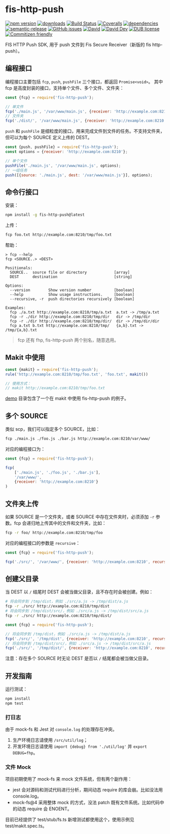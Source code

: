 # fis-http-push
[![npm version](https://img.shields.io/npm/v/fis-http-push.svg)](https://www.npmjs.org/package/fis-http-push)
[![downloads](https://img.shields.io/npm/dm/fis-http-push.svg)](https://www.npmjs.org/package/fis-http-push)
[![Build Status](https://travis-ci.com/searchfe/fis-http-push.svg?branch=master)](https://travis-ci.com/searchfe/fis-http-push)
[![Coveralls](https://img.shields.io/coveralls/searchfe/fis-http-push.svg)](https://coveralls.io/github/searchfe/fis-http-push?branch=master)
[![dependencies](https://img.shields.io/david/searchfe/fis-http-push.svg)](https://david-dm.org/searchfe/fis-http-push)
[![semantic-release](https://img.shields.io/badge/%20%20%F0%9F%93%A6%F0%9F%9A%80-semantic--release-e10079.svg)](https://github.com/searchfe/fis-http-push)
[![GitHub issues](https://img.shields.io/github/issues-closed/searchfe/fis-http-push.svg)](https://github.com/searchfe/fis-http-push/issues)
[![David](https://img.shields.io/david/searchfe/fis-http-push.svg)](https://david-dm.org/searchfe/fis-http-push)
[![David Dev](https://img.shields.io/david/dev/searchfe/fis-http-push.svg)](https://david-dm.org/searchfe/fis-http-push?type=dev)
[![DUB license](https://img.shields.io/dub/l/vibe-d.svg)](https://github.com/searchfe/fis-http-push/blob/master/LICENSE)
[![Commitizen friendly](https://img.shields.io/badge/commitizen-friendly-brightgreen.svg)](https://github.com/angular/angular.js/blob/master/DEVELOPERS.md#commits)

FIS HTTP Push SDK, 用于 push 文件到 Fis Secure Receiver（新版的 fis http-push）。

## 编程接口

编程接口主要包括 `fcp`, `push`, `pushFile` 三个接口，都返回 `Promise<void>`。
其中 fcp 是高度封装的接口，支持单个文件、多个文件、文件夹：

```javascript
const {fcp} = require('fis-http-push');

// 单文件
fcp('./main.js', '/var/www/main.js', {receiver: 'http://example.com:8210'})
// 文件夹
fcp('./dist/', '/var/www/main.js', {receiver: 'http://example.com:8210', recursive: true})
```

`push` 和 `pushFile` 是细粒度的接口，用来完成文件到文件的任务。不支持文件夹，但可以为每个 SOURCE 定义上传的 DEST。

```javascript
const {push, pushFile} = require('fis-http-push');
const options = {receiver: 'http://example.com:8210'};

// 单个文件
pushFile('./main.js', '/var/www/main.js', options);
// 一组任务
push([{source: './main.js', dest: '/var/www/main.js'}], options);
```

## 命令行接口

安装：

```bash
npm install -g fis-http-push@latest
```

上传：

```bash
fcp foo.txt http://example.com:8210/tmp/foo.txt
```

帮助：

```
> fcp --help
fcp <SOURCE..> <DEST>

Positionals:
  SOURCE..  source file or directory            [array]
  DEST      destination                         [string]

Options:
  --version        Show version number          [boolean]
  --help           Show usage instructions.     [boolean]
  --recursive, -r  push directories recursively [boolean]

Examples:
  fcp ./a.txt http://example.com:8210/tmp/a.txt  a.txt -> /tmp/a.txt
  fcp -r ./dir http://example.com:8210/tmp/dir   dir -> /tmp/dir
  fcp -r ./dir http://example.com:8210/tmp/dir/  dir -> /tmp/dir/dir
  fcp a.txt b.txt http://example.com:8210/tmp/   {a,b}.txt -> /tmp/{a,b}.txt
```

> fcp 还有 fhp, fis-http-push 两个别名，随意选用。

## Makit 中使用

```javascript
const {makit} = require('fis-http-push');
rule('http://example.com:8210/tmp/foo.txt', 'foo.txt', makit())

// 使用方式：
// makit http://example.com:8210/tmp/foo.txt
```

[demo](https://github.com/searchfe/fis-http-push/tree/master/demo) 目录包含了一个在 makit 中使用 fis-http-push 的例子。

## 多个 SOURCE

类似 scp，我们可以指定多个 SOURCE，比如：

```bash
fcp ./main.js ./foo.js ./bar.js http://example.com:8210/var/www/
```

对应的编程接口为：

```javascript
const {fcp} = require('fis-http-push');

fcp(
    ['./main.js', './foo.js', './bar.js'],
    '/var/www/',
    {receiver: 'http://example.com:8210'}
)
```

## 文件夹上传

如果 SOURCE 是一个文件夹，或者 SOURCE 中存在文件夹时，必须添加 `-r` 参数。fcp 会递归地上传其中的文件和文件夹，比如：

```bash
fcp -r foo/ http://example.com:8210/tmp/foo
```

对应的编程接口的参数是 `recursive`：

```javascript
const {fcp} = require('fis-http-push');

fcp('./src/', '/var/www/', {receiver: 'http://example.com:8210', recursive: true})
```

## 创建父目录

当 DEST 以 `/` 结尾时 DEST 会被当做父目录，且不存在时会被创建。例如：

```bash
# 将会同步到 /tmp/dist，例如 ./src/a.js -> /tmp/dist/a.js
fcp -r ./src/ http://example.com:8210/tmp/dist
# 将会同步到 /tmp/dist/src/，例如 ./src/a.js -> /tmp/dist/src/a.js
fcp -r ./src/ http://example.com:8210/tmp/dist/
```

```javascript
const {fcp} = require('fis-http-push');

// 将会同步到 /tmp/dist，例如 ./src/a.js -> /tmp/dist/a.js
fcp('./src/', '/tmp/dist', {receiver: 'http://example.com:8210', recursive: true})
// 将会同步到 /tmp/dist/src/，例如 ./src/a.js -> /tmp/dist/src/a.js
fcp('./src/', '/tmp/dist/', {receiver: 'http://example.com:8210', recursive: true})
```

注意：存在多个 SOURCE 时无论 DEST 是否以 `/` 结尾都会被当做父目录。

## 开发指南

运行测试：

```bash
npm install
npm test
```

### 打日志

由于 mock-fs 和 Jest 对 `console.log` 的处理存在冲突。

1. 生产环境日志请使用 `/src/util/log`；
2. 开发环境日志请使用 `import {debug} from './util/log'` 并 `export DEBUG=fhp`。

### 文件 Mock

项目初期使用了 mock-fs 来 mock 文件系统，但有两个副作用：

* jest 会对源码和测试代码进行分析，期间动态 require 的库会崩。比如没法用 console.log。
* mock-fs@4 采用整体 mock 的方式，没法 patch 既有文件系统。比如代码中的动态 require 会 ENOENT。

目前已经提供了 test/stub/fs.ts 新增测试都使用这个，使用示例见 test/makit.spec.ts。
